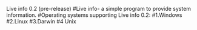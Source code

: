 Live info 0.2 (pre-release)
#Live info- a simple program to provide system information.
#Operating systems supporting Live info 0.2:
#1.Windows
#2.Linux
#3.Darwin
#4 Unix

